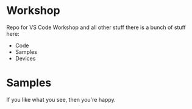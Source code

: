 # Workshop
Repo for VS Code Workshop and all other stuff
there is a bunch of stuff here:

- Code
- Samples
- Devices

#

# Samples

If you like what you see, then you're happy. 
